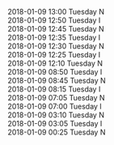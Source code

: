 2018-01-09 13:00 Tuesday  N  
2018-01-09 12:50 Tuesday  I  
2018-01-09 12:45 Tuesday  N  
2018-01-09 12:35 Tuesday  I  
2018-01-09 12:30 Tuesday  N  
2018-01-09 12:25 Tuesday  I  
2018-01-09 12:10 Tuesday  N  
2018-01-09 08:50 Tuesday  I  
2018-01-09 08:45 Tuesday  N  
2018-01-09 08:15 Tuesday  I  
2018-01-09 07:05 Tuesday  N  
2018-01-09 07:00 Tuesday  I  
2018-01-09 03:10 Tuesday  N  
2018-01-09 03:05 Tuesday  I  
2018-01-09 00:25 Tuesday  N  
